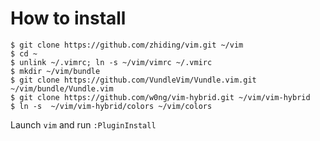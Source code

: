 # How to install
```
$ git clone https://github.com/zhiding/vim.git ~/vim
$ cd ~
$ unlink ~/.vimrc; ln -s ~/vim/vimrc ~/.vmirc
$ mkdir ~/vim/bundle
$ git clone https://github.com/VundleVim/Vundle.vim.git ~/vim/bundle/Vundle.vim
$ git clone https://github.com/w0ng/vim-hybrid.git ~/vim/vim-hybrid
$ ln -s  ~/vim/vim-hybrid/colors ~/vim/colors
```
Launch `vim` and run `:PluginInstall`
